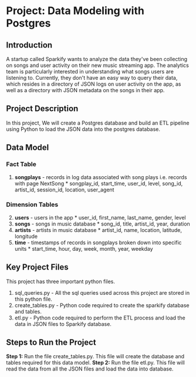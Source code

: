# Project: Data Modeling with Postgres

## Introduction
A startup called Sparkify wants to analyze the data they've been collecting on songs and user activity on their new music streaming app. The analytics team is particularly interested in understanding what songs users are listening to. Currently, they don't have an easy way to query their data, which resides in a directory of JSON logs on user activity on the app, as well as a directory with JSON metadata on the songs in their app.

## Project Description
In this project, We will create a Postgres database and build an ETL pipeline using Python to load the JSON data into the postgres database. 

## Data Model
### Fact Table
1. **songplays** - records in log data associated with song plays i.e. records with page NextSong
       * songplay_id, start_time, user_id, level, song_id, artist_id, session_id, location, user_agent
### Dimension Tables
2. **users** - users in the app
       * user_id, first_name, last_name, gender, level
3. **songs** - songs in music database
       * song_id, title, artist_id, year, duration
4. **artists** - artists in music database
       * artist_id, name, location, latitude, longitude
5. **time** - timestamps of records in songplays broken down into specific units
       * start_time, hour, day, week, month, year, weekday

## Key Project Files
This project has three important python files.
1. sql_queries.py - All the sql queries used across this project are stored in this python file.
2. create_tables.py - Python code required to create the sparkify database and tables.
3. etl.py - Python code required to perform the ETL process and load the data in JSON files to Sparkify database.

## Steps to Run the Project
**Step 1:** Run the file create_tables.py. This file will create the database and tables required for this data model. 
**Step 2:** Run the file etl.py. This file will read the data from all the JSON files and load the data into database.
